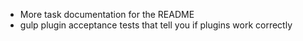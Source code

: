 - More task documentation for the README
- gulp plugin acceptance tests that tell you if plugins work correctly
